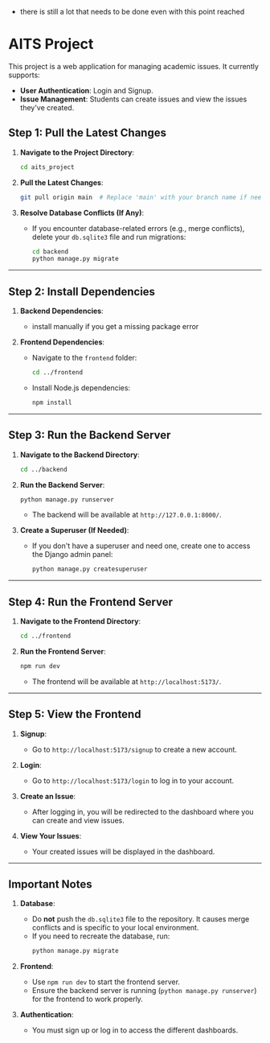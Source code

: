 - there is still a lot that needs to be done even with this point reached
# AITS Project

This project is a web application for managing academic issues. It currently supports:
- **User Authentication**: Login and Signup.
- **Issue Management**: Students can create issues and view the issues they've created.




## Step 1: Pull the Latest Changes

1. **Navigate to the Project Directory**:
   ```bash
   cd aits_project
   ```

2. **Pull the Latest Changes**:
   ```bash
   git pull origin main  # Replace 'main' with your branch name if needed
   ```

3. **Resolve Database Conflicts (If Any)**:
   - If you encounter database-related errors (e.g., merge conflicts), delete your `db.sqlite3` file and run migrations:
     ```bash
     cd backend
     python manage.py migrate
     ```

---

## Step 2: Install Dependencies

1. **Backend Dependencies**:
   - install manually if you get a missing package error

3. **Frontend Dependencies**:
   - Navigate to the `frontend` folder:
     ```bash
     cd ../frontend
     ```
   - Install Node.js dependencies:
     ```bash
     npm install
     ```

---

## Step 3: Run the Backend Server

1. **Navigate to the Backend Directory**:
   ```bash
   cd ../backend
   ```

2. **Run the Backend Server**:
   ```bash
   python manage.py runserver
   ```
   - The backend will be available at `http://127.0.0.1:8000/`.

3. **Create a Superuser (If Needed)**:
   - If you don't have a superuser and need one, create one to access the Django admin panel:
     ```bash
     python manage.py createsuperuser
     ```

---

## Step 4: Run the Frontend Server

1. **Navigate to the Frontend Directory**:
   ```bash
   cd ../frontend
   ```

2. **Run the Frontend Server**:
   ```bash
   npm run dev
   ```
   - The frontend will be available at `http://localhost:5173/`.

---

## Step 5: View the Frontend

1. **Signup**:
   - Go to `http://localhost:5173/signup` to create a new account.

2. **Login**:
   - Go to `http://localhost:5173/login` to log in to your account.

3. **Create an Issue**:
   - After logging in, you will be redirected to the dashboard where you can create and view issues.

4. **View Your Issues**:
   - Your created issues will be displayed in the dashboard.

---




## Important Notes

1. **Database**:
   - Do **not** push the `db.sqlite3` file to the repository. It causes merge conflicts and is specific to your local environment.
   - If you need to recreate the database, run:
     ```bash
     python manage.py migrate


3. **Frontend**:
   - Use `npm run dev` to start the frontend server.
   - Ensure the backend server is running (`python manage.py runserver`) for the frontend to work properly.

4. **Authentication**:
   - You must sign up or log in to access the different dashboards.

